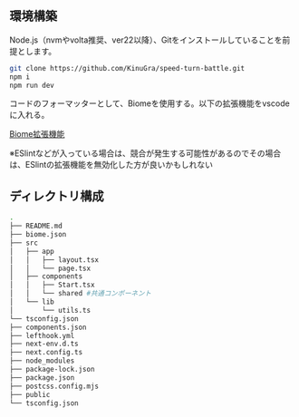## 環境構築


Node.js（nvmやvolta推奨、ver22以降）、Gitをインストールしていることを前提とします。

```bash
git clone https://github.com/KinuGra/speed-turn-battle.git
npm i
npm run dev
```


コードのフォーマッターとして、Biomeを使用する。以下の拡張機能をvscodeに入れる。

[Biome拡張機能](https://marketplace.visualstudio.com/items?itemName=biomejs.biome)

※ESlintなどが入っている場合は、競合が発生する可能性があるのでその場合は、ESlintの拡張機能を無効化した方が良いかもしれない


## ディレクトリ構成

```bash
.
├── README.md
├── biome.json
├── src
│   ├── app
│   │   ├── layout.tsx
│   │   └── page.tsx
│   ├── components
│   │   ├── Start.tsx
│   │   └── shared #共通コンポーネント
│   └── lib
│       └── utils.ts
└── tsconfig.json
├── components.json
├── lefthook.yml
├── next-env.d.ts
├── next.config.ts
├── node_modules
├── package-lock.json
├── package.json
├── postcss.config.mjs
├── public
└── tsconfig.json
```